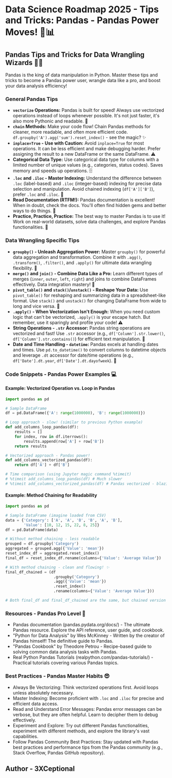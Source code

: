 # Data Science Roadmap 2025 - Tips and Tricks: Pandas - Pandas Power Moves! 🐼📊

## Pandas Tips and Tricks for Data Wrangling Wizards 🧙‍♂️

Pandas is the king of data manipulation in Python. Master these tips and tricks to become a Pandas power user, wrangle data like a pro, and boost your data analysis efficiency!

### General Pandas Tips

*   **`vectorize` Operations:** Pandas is built for speed! Always use vectorized operations instead of loops whenever possible. It's not just faster, it's also more Pythonic and readable. 🚀
*   **`chain` Methods:** Make your code flow! Chain Pandas methods for cleaner, more readable, and often more efficient code. `df.groupby('A').agg('sum').reset_index()` - see the magic? ✨
*   **`inplace=True` - Use with Caution:** Avoid `inplace=True` for most operations. It can be less efficient and make debugging harder. Prefer assigning the result to a new DataFrame or the same DataFrame. ⚠️
*   **Categorical Data Type:** Use categorical data type for columns with a limited number of unique values (e.g., categories, status codes). Saves memory and speeds up operations. 🗄️
*   **`.loc` and `.iloc` - Master Indexing:**  Understand the difference between `.loc` (label-based) and `.iloc` (integer-based) indexing for precise data selection and manipulation. Avoid chained indexing (`df['A']['B']`), prefer `.loc` and `.iloc`. 🎯
*   **Read Documentation (RTFM!):** Pandas documentation is excellent! When in doubt, check the docs. You'll often find hidden gems and better ways to do things. 📖
*   **Practice, Practice, Practice:** The best way to master Pandas is to use it! Work on real-world datasets, solve data challenges, and explore Pandas functionalities. 💪

### Data Wrangling Specific Tips

*   **`groupby()` - Unleash Aggregation Power:** Master `groupby()` for powerful data aggregation and transformation. Combine it with `.agg()`, `.transform()`, `.filter()`, and `.apply()` for ultimate data wrangling flexibility. 🧰
*   **`merge()` and `join()` - Combine Data Like a Pro:** Learn different types of merges (`inner`, `outer`, `left`, `right`) and joins to combine DataFrames effectively. Data integration mastery! 🔗
*   **`pivot_table()` and `stack()`/`unstack()` - Reshape Your Data:** Use `pivot_table()` for reshaping and summarizing data in a spreadsheet-like format. Use `stack()` and `unstack()` for changing DataFrame from wide to long and vice versa. 🔄
*   **`.apply()` - When Vectorization Isn't Enough:** When you need custom logic that can't be vectorized, `.apply()` is your escape hatch. But remember, use it sparingly and profile your code! ⚠️
*   **String Operations - `.str` Accessor:** Pandas string operations are vectorized and fast! Use `.str` accessor (e.g., `df['Column'].str.lower()`, `df['Column'].str.contains()`) for efficient text manipulation. 🔡
*   **Date and Time Handling - `datetime`:** Pandas excels at handling dates and times. Use `pd.to_datetime()` to convert columns to datetime objects and leverage `.dt` accessor for date/time operations (e.g., `df['Date'].dt.year`, `df['Date'].dt.dayofweek`). 📅

### Code Snippets - Pandas Power Examples 💻

#### Example: Vectorized Operation vs. Loop in Pandas

```python
import pandas as pd

# Sample DataFrame
df = pd.DataFrame({'A': range(1000000), 'B': range(1000000)})

# Loop approach - slow! (similar to previous Python example)
def add_columns_loop_pandas(df):
    results = []
    for index, row in df.iterrows():
        results.append(row['A'] + row['B'])
    return results

# Vectorized approach - Pandas power!
def add_columns_vectorized_pandas(df):
    return df['A'] + df['B']

# Time comparison (using Jupyter magic command %timeit)
# %timeit add_columns_loop_pandas(df) # Much slower
# %timeit add_columns_vectorized_pandas(df) # Pandas vectorized - blazing fast! 🚀
```

#### Example: Method Chaining for Readability

```python
import pandas as pd

# Sample DataFrame (imagine loaded from CSV)
data = {'Category': ['A', 'A', 'B', 'B', 'A', 'B'], 
        'Value': [10, 12, 15, 22, 8, 25]}
df = pd.DataFrame(data)

# Without method chaining - less readable
grouped = df.groupby('Category')
aggregated = grouped.agg({'Value': 'mean'})
reset_index_df = aggregated.reset_index()
final_df = reset_index_df.rename(columns={'Value': 'Average Value'})

# With method chaining - clean and flowing! ✨
final_df_chained = (df
                     .groupby('Category')
                     .agg({'Value': 'mean'})
                     .reset_index()
                     .rename(columns={'Value': 'Average Value'}))

# Both final_df and final_df_chained are the same, but chained version is more elegant
```

### Resources - Pandas Pro Level 🚀

*   Pandas documentation (pandas.pydata.org/docs/) - The ultimate Pandas resource. Explore the API reference, user guide, and cookbook. 
*   "Python for Data Analysis" by Wes McKinney - Written by the creator of Pandas himself! The definitive guide to Pandas. 
*   "Pandas Cookbook" by Theodore Petrou - Recipe-based guide to solving common data analysis tasks with Pandas. 
*   Real Python Pandas Tutorials (realpython.com/pandas-tutorials/) - Practical tutorials covering various Pandas topics.

### Best Practices - Pandas Master Habits 😎

*   Always Be Vectorizing: Think vectorized operations first. Avoid loops unless absolutely necessary.
*   Master Indexing: Become proficient with `.loc` and `.iloc` for precise and efficient data access.
*   Read and Understand Error Messages: Pandas error messages can be verbose, but they are often helpful. Learn to decipher them to debug effectively. 
*   Experiment and Explore: Try out different Pandas functionalities, experiment with different methods, and explore the library's vast capabilities. 
*   Follow Pandas Community Best Practices: Stay updated with Pandas best practices and performance tips from the Pandas community (e.g., Stack Overflow, Pandas GitHub repository).

## Author - 3XCeptional